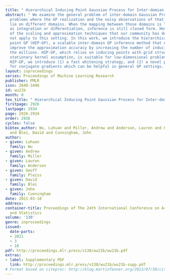 ```yaml
---
title: " Hierarchical Inducing Point Gaussian Process for Inter-domian Observations "
abstract: " We examine the general problem of inter-domain Gaussian Processes (GPs):
  problems where the GP realization and the noisy observations of that realization
  lie on different domains. When the mapping between those domains is linear, such
  as integration or diﬀerentiation, inference is still closed form. However, many
  of the scaling and approximation techniques that our community has developed do
  not apply to this setting. In this work, we introduce the hierarchical inducing
  point GP (HIP-GP), a scalable inter-domain GP inference method that enables us to
  improve the approximation accuracy by increasing the number of inducing points to
  the millions. HIP-GP, which relies on inducing points with grid structure and a
  stationary kernel assumption, is suitable for low-dimensional problems. In developing
  HIP-GP, we introduce (1) a fast whitening strategy, and (2) a novel preconditioner
  for conjugate gradients which can be helpful in general GP settings. "
layout: inproceedings
series: Proceedings of Machine Learning Research
publisher: PMLR
issn: 2640-3498
id: wu21b
month: 0
tex_title: " Hierarchical Inducing Point Gaussian Process for Inter-domian Observations "
firstpage: 2926
lastpage: 2934
page: 2926-2934
order: 2926
cycles: false
bibtex_author: Wu, Luhuan and Miller, Andrew and Anderson, Lauren and Pleiss, Geoff
  and Blei, David and Cunningham, John
author:
- given: Luhuan
  family: Wu
- given: Andrew
  family: Miller
- given: Lauren
  family: Anderson
- given: Geoff
  family: Pleiss
- given: David
  family: Blei
- given: John
  family: Cunningham
date: 2021-03-18
address:
container-title: Proceedings of The 24th International Conference on Artificial Intelligence
  and Statistics
volume: '130'
genre: inproceedings
issued:
  date-parts:
  - 2021
  - 3
  - 18
pdf: http://proceedings.mlr.press/v130/wu21b/wu21b.pdf
extras:
- label: Supplementary PDF
  link: http://proceedings.mlr.press/v130/wu21b/wu21b-supp.pdf
# Format based on citeproc: http://blog.martinfenner.org/2013/07/30/citeproc-yaml-for-bibliographies/
---
```

